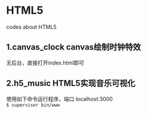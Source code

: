 # HTML5

codes about HTML5

## 1.canvas_clock canvas绘制时钟特效
  无后台，直接打开index.html即可

## 2.h5_music HTML5实现音乐可视化
  使用如下命令运行程序，端口 localhost:3000  
`
$ supervisor bin/www
`

